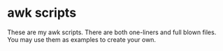 # awk scripts

These are my awk scripts.  There are both one-liners and full blown files.  You may use them as
examples to create your own.  
